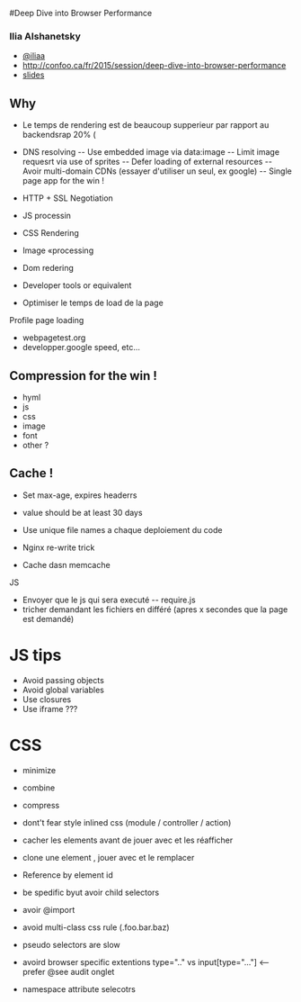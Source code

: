 #Deep Dive into Browser Performance

### Ilia Alshanetsky

- [@iliaa](https://twitter.com/iliaa)
- http://confoo.ca/fr/2015/session/deep-dive-into-browser-performance
- [slides](http://ilia.ws/files/confoo_Deep_Dive_into_Browser_Performance.pdf)


## Why
- Le temps de rendering est de beaucoup supperieur par rapport au backendsrap 20% (

- DNS resolving
-- Use embedded image via data:image
-- Limit image requesrt via use of sprites
-- Defer loading of external resources
-- Avoir multi-domain CDNs (essayer d'utiliser un seul, ex google)
-- Single page app for the win !
- HTTP + SSL Negotiation
- JS processin
- CSS Rendering
- Image «processing
- Dom redering
- Developer tools or equivalent
- Optimiser le temps de load de la page

Profile page loading
- webpagetest.org
- developper.google speed, etc...

## Compression for the win !
- hyml
- js
- css
- image
- font
- other ?

## Cache !
- Set max-age, expires headerrs
- value should be at least 30 days
- Use unique file names a chaque deploiement du code

- Nginx re-write trick
- Cache dasn memcache

JS
- Envoyer que le js qui sera executé
-- require.js
- tricher demandant les fichiers en différé (apres x secondes que la page est demandé)


# JS tips
- Avoid passing objects
- Avoid global variables
- Use closures
- Use iframe ???


# CSS
- minimize
- combine
- compress
- dont't fear style inlined css (module / controller / action)


- cacher les elements avant de jouer avec et les réafficher
- clone une element , jouer avec et le remplacer
- Reference by element id
- be spedific byut avoir child selectors
- avoir @import
- avoid multi-class css rule (.foo.bar.baz)
- pseudo selectors are slow
- avoird browser specific extentions
type=".." vs input[type="..."]  <-- prefer
@see audit onglet







- namespace attribute selecotrs





























